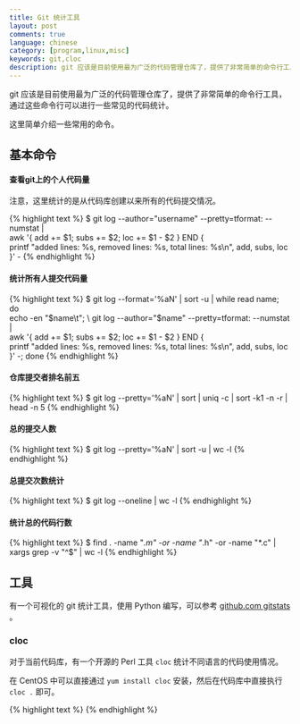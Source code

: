 ```yaml
---
title: Git 统计工具
layout: post
comments: true
language: chinese
category: [program,linux,misc]
keywords: git,cloc
description: git 应该是目前使用最为广泛的代码管理仓库了，提供了非常简单的命令行工具，通过这些命令行可以进行一些常见的代码统计。 这里简单介绍一些常用的命令。
---
```


git 应该是目前使用最为广泛的代码管理仓库了，提供了非常简单的命令行工具，通过这些命令行可以进行一些常见的代码统计。

这里简单介绍一些常用的命令。

<!-- more -->

## 基本命令

#### 查看git上的个人代码量

注意，这里统计的是从代码库创建以来所有的代码提交情况。

{% highlight text %}
$ git log --author="username" --pretty=tformat: --numstat |  \
    awk '{ add += $1; subs += $2; loc += $1 - $2 } END {   \
    printf "added lines: %s, removed lines: %s, total lines: %s\n", add, subs, loc }' -
{% endhighlight %}

#### 统计所有人提交代码量

{% highlight text %}
$ git log --format='%aN' | sort -u | while read name; do     \
    echo -en "$name\t";                                    \
	git log --author="$name" --pretty=tformat: --numstat | \
	awk '{ add += $1; subs += $2; loc += $1 - $2 } END {   \
	printf "added lines: %s, removed lines: %s, total lines: %s\n", add, subs, loc }' -; done
{% endhighlight %}

#### 仓库提交者排名前五

{% highlight text %}
$ git log --pretty='%aN' | sort | uniq -c | sort -k1 -n -r | head -n 5
{% endhighlight %}

#### 总的提交人数

{% highlight text %}
$ git log --pretty='%aN' | sort -u | wc -l
{% endhighlight %}

#### 总提交次数统计

{% highlight text %}
$ git log --oneline | wc -l
{% endhighlight %}

#### 统计总的代码行数

{% highlight text %}
$ find . -name "*.m" -or -name "*.h" -or -name "*.c" | xargs grep -v "^$" | wc -l
{% endhighlight %}

## 工具

有一个可视化的 git 统计工具，使用 Python 编写，可以参考 [github.com gitstats](https://github.com/hoxu/gitstats) 。

### cloc

对于当前代码库，有一个开源的 Perl 工具 `cloc` 统计不同语言的代码使用情况。

在 CentOS 中可以直接通过 `yum install cloc` 安装，然后在代码库中直接执行 `cloc .` 即可。


{% highlight text %}
{% endhighlight %}
